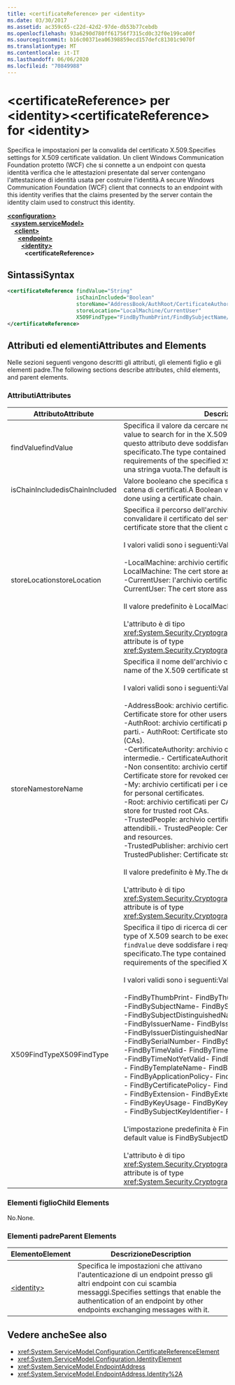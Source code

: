 ```yaml
---
title: <certificateReference> per <identity>
ms.date: 03/30/2017
ms.assetid: ac359c65-c22d-42d2-97de-db53b77cebdb
ms.openlocfilehash: 93a6290d780ff61756f7315cd0c32f0e199ca00f
ms.sourcegitcommit: b16c00371ea06398859ecd157defc81301c9070f
ms.translationtype: MT
ms.contentlocale: it-IT
ms.lasthandoff: 06/06/2020
ms.locfileid: "70849988"
---
```

# <a name="certificatereference-for-identity"></a><span data-ttu-id="41966-102">\<certificateReference> per \<identity></span><span class="sxs-lookup"><span data-stu-id="41966-102">\<certificateReference> for \<identity></span></span>
<span data-ttu-id="41966-103">Specifica le impostazioni per la convalida del certificato X.509.</span><span class="sxs-lookup"><span data-stu-id="41966-103">Specifies settings for X.509 certificate validation.</span></span> <span data-ttu-id="41966-104">Un client Windows Communication Foundation protetto (WCF) che si connette a un endpoint con questa identità verifica che le attestazioni presentate dal server contengano l'attestazione di identità usata per costruire l'identità.</span><span class="sxs-lookup"><span data-stu-id="41966-104">A secure Windows Communication Foundation (WCF) client that connects to an endpoint with this identity verifies that the claims presented by the server contain the identity claim used to construct this identity.</span></span>  
  
[**\<configuration>**](../configuration-element.md)\
&nbsp;&nbsp;[**\<system.serviceModel>**](system-servicemodel.md)\
&nbsp;&nbsp;&nbsp;&nbsp;[**\<client>**](client.md)\
&nbsp;&nbsp;&nbsp;&nbsp;&nbsp;&nbsp;[**\<endpoint>**](endpoint-of-client.md)\
&nbsp;&nbsp;&nbsp;&nbsp;&nbsp;&nbsp;&nbsp;&nbsp;[**\<identity>**](identity.md)\
&nbsp;&nbsp;&nbsp;&nbsp;&nbsp;&nbsp;&nbsp;&nbsp;&nbsp;&nbsp;**\<certificateReference>**  
  
## <a name="syntax"></a><span data-ttu-id="41966-105">Sintassi</span><span class="sxs-lookup"><span data-stu-id="41966-105">Syntax</span></span>  
  
```xml  
<certificateReference findValue="String"
                      isChainIncluded="Boolean"
                      storeName="AddressBook/AuthRoot/CertificateAuthority/Disallowed/My/Root/TrustedPeople/TrustedPublisher"
                      storeLocation="LocalMachine/CurrentUser"
                      X509FindType="FindByThumbPrint/FindBySubjectName/FindBySubjectDistinguishedName/FindByIssuerName/FindByIssuerDistinguishedName/FindBySerialNumber/FindByTimeValid/FindByTimeNotYetValid/FindByTemplateName/FindByApplicationPolicy/FindByCertificatePolicy/FindByExtension/FindByKeyUsage/FindBySubjectKeyIdentifier">
</certificateReference>
```  
  
## <a name="attributes-and-elements"></a><span data-ttu-id="41966-106">Attributi ed elementi</span><span class="sxs-lookup"><span data-stu-id="41966-106">Attributes and Elements</span></span>  
 <span data-ttu-id="41966-107">Nelle sezioni seguenti vengono descritti gli attributi, gli elementi figlio e gli elementi padre.</span><span class="sxs-lookup"><span data-stu-id="41966-107">The following sections describe attributes, child elements, and parent elements.</span></span>  
  
### <a name="attributes"></a><span data-ttu-id="41966-108">Attributi</span><span class="sxs-lookup"><span data-stu-id="41966-108">Attributes</span></span>  
  
|<span data-ttu-id="41966-109">Attributo</span><span class="sxs-lookup"><span data-stu-id="41966-109">Attribute</span></span>|<span data-ttu-id="41966-110">Descrizione</span><span class="sxs-lookup"><span data-stu-id="41966-110">Description</span></span>|  
|---------------|-----------------|  
|<span data-ttu-id="41966-111">findValue</span><span class="sxs-lookup"><span data-stu-id="41966-111">findValue</span></span>|<span data-ttu-id="41966-112">Specifica il valore da cercare nell'archivio certificati X.509.</span><span class="sxs-lookup"><span data-stu-id="41966-112">Specifies the value to search for in the X.509 certificate store.</span></span> <span data-ttu-id="41966-113">Il tipo contenuto in questo attributo deve soddisfare i requisiti del valore `X509FindType` specificato.</span><span class="sxs-lookup"><span data-stu-id="41966-113">The type contained in this attribute must satisfy the requirements of the specified `X509FindType` value.</span></span> <span data-ttu-id="41966-114">Il valore predefinito è una stringa vuota.</span><span class="sxs-lookup"><span data-stu-id="41966-114">The default is an empty string.</span></span>|  
|<span data-ttu-id="41966-115">isChainIncluded</span><span class="sxs-lookup"><span data-stu-id="41966-115">isChainIncluded</span></span>|<span data-ttu-id="41966-116">Valore booleano che specifica se la convalida viene eseguita usando una catena di certificati.</span><span class="sxs-lookup"><span data-stu-id="41966-116">A Boolean value that specifies if the validation is done using a certificate chain.</span></span>|  
|<span data-ttu-id="41966-117">storeLocation</span><span class="sxs-lookup"><span data-stu-id="41966-117">storeLocation</span></span>|<span data-ttu-id="41966-118">Specifica il percorso dell'archivio certificati che il client può usare per convalidare il certificato del server.</span><span class="sxs-lookup"><span data-stu-id="41966-118">Specifies the location of the certificate store that the client can use to validate the server’s certificate.</span></span><br /><br /> <span data-ttu-id="41966-119">I valori validi sono i seguenti:</span><span class="sxs-lookup"><span data-stu-id="41966-119">Valid values include the following:</span></span><br /><br /> <span data-ttu-id="41966-120">-LocalMachine: archivio certificati assegnato al computer locale.</span><span class="sxs-lookup"><span data-stu-id="41966-120">-   LocalMachine: The cert store assigned to the local machine.</span></span><br /><span data-ttu-id="41966-121">-CurrentUser: l'archivio certificati assegnato all'utente corrente.</span><span class="sxs-lookup"><span data-stu-id="41966-121">-   CurrentUser: The cert store assigned to the current user.</span></span><br /><br /> <span data-ttu-id="41966-122">Il valore predefinito è LocalMachine.</span><span class="sxs-lookup"><span data-stu-id="41966-122">The default value is LocalMachine.</span></span><br /><br /> <span data-ttu-id="41966-123">L'attributo è di tipo <xref:System.Security.Cryptography.X509Certificates.StoreLocation>.</span><span class="sxs-lookup"><span data-stu-id="41966-123">This attribute is of type <xref:System.Security.Cryptography.X509Certificates.StoreLocation>.</span></span>|  
|<span data-ttu-id="41966-124">storeName</span><span class="sxs-lookup"><span data-stu-id="41966-124">storeName</span></span>|<span data-ttu-id="41966-125">Specifica il nome dell'archivio certificati X.509 da aprire.</span><span class="sxs-lookup"><span data-stu-id="41966-125">Specifies the name of the X.509 certificate store to open.</span></span><br /><br /> <span data-ttu-id="41966-126">I valori validi sono i seguenti:</span><span class="sxs-lookup"><span data-stu-id="41966-126">Valid values include the following:</span></span><br /><br /> <span data-ttu-id="41966-127">-AddressBook: archivio certificati per altri utenti.</span><span class="sxs-lookup"><span data-stu-id="41966-127">-   AddressBook: Certificate store for other users.</span></span><br /><span data-ttu-id="41966-128">-AuthRoot: archivio certificati per autorità di certificazione (CA) di terze parti.</span><span class="sxs-lookup"><span data-stu-id="41966-128">-   AuthRoot: Certificate store for third-party certification authorities (CAs).</span></span><br /><span data-ttu-id="41966-129">-CertificateAuthority: archivio certificati per le autorità di certificazione intermedie.</span><span class="sxs-lookup"><span data-stu-id="41966-129">-   CertificateAuthority: Certificate store for intermediate CAs.</span></span><br /><span data-ttu-id="41966-130">-Non consentito: archivio certificati per i certificati revocati.</span><span class="sxs-lookup"><span data-stu-id="41966-130">-   Disallowed: Certificate store for revoked certificates.</span></span><br /><span data-ttu-id="41966-131">-My: archivio certificati per i certificati personali.</span><span class="sxs-lookup"><span data-stu-id="41966-131">-   My: Certificate store for personal certificates.</span></span><br /><span data-ttu-id="41966-132">-Root: archivio certificati per CA radice attendibili.</span><span class="sxs-lookup"><span data-stu-id="41966-132">-   Root: Certificate store for trusted root CAs.</span></span><br /><span data-ttu-id="41966-133">-TrustedPeople: archivio certificati per utenti e risorse direttamente attendibili.</span><span class="sxs-lookup"><span data-stu-id="41966-133">-   TrustedPeople: Certificate store for directly trusted people and resources.</span></span><br /><span data-ttu-id="41966-134">-TrustedPublisher: archivio certificati per autori direttamente attendibili.</span><span class="sxs-lookup"><span data-stu-id="41966-134">-   TrustedPublisher: Certificate store for directly trusted publishers.</span></span><br /><br /> <span data-ttu-id="41966-135">Il valore predefinito è My.</span><span class="sxs-lookup"><span data-stu-id="41966-135">The default value is My.</span></span><br /><br /> <span data-ttu-id="41966-136">L'attributo è di tipo <xref:System.Security.Cryptography.X509Certificates.StoreName>.</span><span class="sxs-lookup"><span data-stu-id="41966-136">This attribute is of type <xref:System.Security.Cryptography.X509Certificates.StoreName>.</span></span>|  
|<span data-ttu-id="41966-137">X509FindType</span><span class="sxs-lookup"><span data-stu-id="41966-137">X509FindType</span></span>|<span data-ttu-id="41966-138">Specifica il tipo di ricerca di certificati X.509 da eseguire.</span><span class="sxs-lookup"><span data-stu-id="41966-138">Specifies the type of X.509 search to be executed.</span></span> <span data-ttu-id="41966-139">Il tipo contenuto nell'attributo `findValue` deve soddisfare i requisiti del valore X509FindType specificato.</span><span class="sxs-lookup"><span data-stu-id="41966-139">The type contained in the `findValue` attribute must satisfy the requirements of the specified X509FindType.</span></span><br /><br /> <span data-ttu-id="41966-140">I valori validi sono i seguenti:</span><span class="sxs-lookup"><span data-stu-id="41966-140">Valid values include the following:</span></span><br /><br /> <span data-ttu-id="41966-141">-FindByThumbPrint</span><span class="sxs-lookup"><span data-stu-id="41966-141">-   FindByThumbPrint</span></span><br /><span data-ttu-id="41966-142">-FindBySubjectName</span><span class="sxs-lookup"><span data-stu-id="41966-142">-   FindBySubjectName</span></span><br /><span data-ttu-id="41966-143">-FindBySubjectDistinguishedName</span><span class="sxs-lookup"><span data-stu-id="41966-143">-   FindBySubjectDistinguishedName</span></span><br /><span data-ttu-id="41966-144">-FindByIssuerName</span><span class="sxs-lookup"><span data-stu-id="41966-144">-   FindByIssuerName</span></span><br /><span data-ttu-id="41966-145">-FindByIssuerDistinguishedName</span><span class="sxs-lookup"><span data-stu-id="41966-145">-   FindByIssuerDistinguishedName</span></span><br /><span data-ttu-id="41966-146">-FindBySerialNumber</span><span class="sxs-lookup"><span data-stu-id="41966-146">-   FindBySerialNumber</span></span><br /><span data-ttu-id="41966-147">-FindByTimeValid</span><span class="sxs-lookup"><span data-stu-id="41966-147">-   FindByTimeValid</span></span><br /><span data-ttu-id="41966-148">-FindByTimeNotYetValid</span><span class="sxs-lookup"><span data-stu-id="41966-148">-   FindByTimeNotYetValid</span></span><br /><span data-ttu-id="41966-149">- FindByTemplateName</span><span class="sxs-lookup"><span data-stu-id="41966-149">-   FindByTemplateName</span></span><br /><span data-ttu-id="41966-150">- FindByApplicationPolicy</span><span class="sxs-lookup"><span data-stu-id="41966-150">-   FindByApplicationPolicy</span></span><br /><span data-ttu-id="41966-151">- FindByCertificatePolicy</span><span class="sxs-lookup"><span data-stu-id="41966-151">-   FindByCertificatePolicy</span></span><br /><span data-ttu-id="41966-152">- FindByExtension</span><span class="sxs-lookup"><span data-stu-id="41966-152">-   FindByExtension</span></span><br /><span data-ttu-id="41966-153">- FindByKeyUsage</span><span class="sxs-lookup"><span data-stu-id="41966-153">-   FindByKeyUsage</span></span><br /><span data-ttu-id="41966-154">- FindBySubjectKeyIdentifier</span><span class="sxs-lookup"><span data-stu-id="41966-154">-   FindBySubjectKeyIdentifier</span></span><br /><br /> <span data-ttu-id="41966-155">L'impostazione predefinita è FindBySubjectDistinguishedName.</span><span class="sxs-lookup"><span data-stu-id="41966-155">The default value is FindBySubjectDistinguishedName.</span></span><br /><br /> <span data-ttu-id="41966-156">L'attributo è di tipo <xref:System.Security.Cryptography.X509Certificates.X509FindType>.</span><span class="sxs-lookup"><span data-stu-id="41966-156">This attribute is of type <xref:System.Security.Cryptography.X509Certificates.X509FindType>.</span></span>|  
  
### <a name="child-elements"></a><span data-ttu-id="41966-157">Elementi figlio</span><span class="sxs-lookup"><span data-stu-id="41966-157">Child Elements</span></span>  
 <span data-ttu-id="41966-158">No.</span><span class="sxs-lookup"><span data-stu-id="41966-158">None.</span></span>  
  
### <a name="parent-elements"></a><span data-ttu-id="41966-159">Elementi padre</span><span class="sxs-lookup"><span data-stu-id="41966-159">Parent Elements</span></span>  
  
|<span data-ttu-id="41966-160">Elemento</span><span class="sxs-lookup"><span data-stu-id="41966-160">Element</span></span>|<span data-ttu-id="41966-161">Descrizione</span><span class="sxs-lookup"><span data-stu-id="41966-161">Description</span></span>|  
|-------------|-----------------|  
|[\<identity>](identity.md)|<span data-ttu-id="41966-162">Specifica le impostazioni che attivano l'autenticazione di un endpoint presso gli altri endpoint con cui scambia messaggi.</span><span class="sxs-lookup"><span data-stu-id="41966-162">Specifies settings that enable the authentication of an endpoint by other endpoints exchanging messages with it.</span></span>|  
  
## <a name="see-also"></a><span data-ttu-id="41966-163">Vedere anche</span><span class="sxs-lookup"><span data-stu-id="41966-163">See also</span></span>

- <xref:System.ServiceModel.Configuration.CertificateReferenceElement>
- <xref:System.ServiceModel.Configuration.IdentityElement>
- <xref:System.ServiceModel.EndpointAddress>
- <xref:System.ServiceModel.EndpointAddress.Identity%2A>
